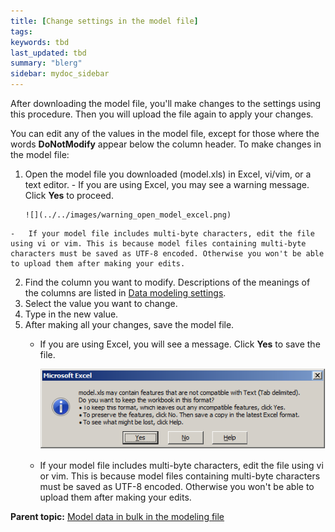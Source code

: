 ```yaml
---
title: [Change settings in the model file]
tags: 
keywords: tbd
last_updated: tbd
summary: "blerg"
sidebar: mydoc_sidebar
---
```

After downloading the model file, you'll make changes to the settings using this procedure. Then you will upload the file again to apply your changes.

You can edit any of the values in the model file, except for those where the words **DoNotModify** appear below the column header. To make changes in the model file:

1.   Open the model file you downloaded (model.xls) in Excel, vi/vim, or a text editor.
    -   If you are using Excel, you may see a warning message. Click **Yes** to proceed.

         ![](../../images/warning_open_model_excel.png)

    -   If your model file includes multi-byte characters, edit the file using vi or vim. This is because model files containing multi-byte characters must be saved as UTF-8 encoded. Otherwise you won't be able to upload them after making your edits.
2.   Find the column you want to modify. Descriptions of the meanings of the columns are listed in [Data modeling settings](data_modeling_settings.html#).
3.   Select the value you want to change.
4.   Type in the new value.
5. After making all your changes, save the model file.
    -   If you are using Excel, you will see a message. Click **Yes** to save the file.

         ![](../../images/warning_save_model_excel.png)

    -   If your model file includes multi-byte characters, edit the file using vi or vim. This is because model files containing multi-byte characters must be saved as UTF-8 encoded. Otherwise you won't be able to upload them after making your edits.

**Parent topic:** [Model data in bulk in the modeling file](../../admin/data_modeling/edit_model_file.html)
